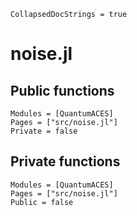 ```@meta
CollapsedDocStrings = true
```

# noise.jl

## Public functions

```@autodocs
Modules = [QuantumACES]
Pages = ["src/noise.jl"]
Private = false
```

## Private functions

```@autodocs
Modules = [QuantumACES]
Pages = ["src/noise.jl"]
Public = false
```
